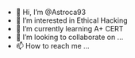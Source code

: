 - 👋 Hi, I’m @Astroca93
- 👀 I’m interested in Ethical Hacking
- 🌱 I’m currently learning A+ CERT
- 💞️ I’m looking to collaborate on ...
- 📫 How to reach me ...

<!---
Astroca93/Astroca93 is a ✨ special ✨ repository because its `README.md` (this file) appears on your GitHub profile.
You can click the Preview link to take a look at your changes.
--->
